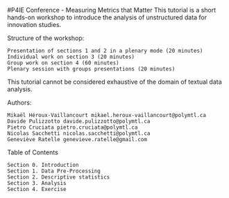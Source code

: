 #P4IE Conference - Measuring Metrics that Matter 
This tutorial is a short hands-on workshop to introduce the analysis of unstructured data for innovation studies.

Structure of the workshop:

    Presentation of sections 1 and 2 in a plenary mode (20 minutes)
    Individual work on section 3 (20 minutes)
    Group work on section 4 (60 minutes)
    Plenary session with groups presentations (20 minutes)


This tutorial cannot be considered exhaustive of the domain of textual data analysis.

Authors:

    Mikaël Héroux-Vaillancourt mikael.heroux-vaillancourt@polymtl.ca
    Davide Pulizzotto davide.pulizzotto@polymtl.ca
    Pietro Cruciata pietro.cruciata@polymtl.ca
    Nicolas Sacchetti nicolas.sacchetti@polymtl.ca
    Geneviève Ratelle genevieve.ratelle@gmail.com

Table of Contents

    Section 0. Introduction
    Section 1. Data Pre-Processing
    Section 2. Descriptive statistics
    Section 3. Analysis
    Section 4. Exercise
